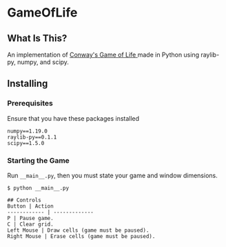 # GameOfLife
## What Is This?
An implementation of [Conway's Game of Life ](https://en.wikipedia.org/wiki/Conway%27s_Game_of_Life) made in Python using raylib-py, numpy, and scipy.
## Installing
### Prerequisites
Ensure that you have these packages installed
```
numpy==1.19.0  
raylib-py==0.1.1  
scipy==1.5.0
```
### Starting the Game
Run `__main__.py`, then you must state your game and window dimensions.
```
$ python __main__.py

## Controls
Button | Action
------------ | -------------
P | Pause game.
C | Clear grid.
Left Mouse | Draw cells (game must be paused).
Right Mouse | Erase cells (game must be paused).
